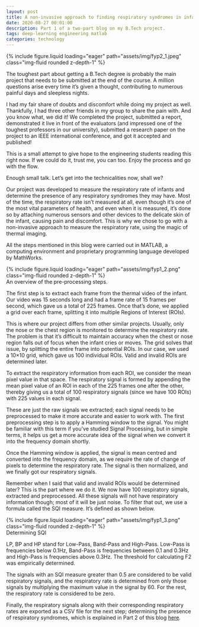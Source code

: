 ```yaml
---
layout: post
title: A non-invasive approach to finding respiratory syndromes in infants (Part One)
date: 2020-08-27 00:01:00
description: Part 1 of a two-part blog on my B.Tech project.
tags: deep-learning engineering matlab
categories: technology
---
```

<div class="row mt-3">
    <div class="col-sm mt-3 mt-md-0">
        {% include figure.liquid loading="eager" path="assets/img/fyp2_1.jpeg" class="img-fluid rounded z-depth-1" %}
    </div>
</div>

The toughest part about getting a B.Tech degree is probably the main project that needs to be submitted at the end of the course. A million questions arise every time it’s given a thought, contributing to numerous painful days and sleepless nights.

I had my fair share of doubts and discomfort while doing my project as well. Thankfully, I had three other friends in my group to share the pain with. And you know what, we did it! We completed the project, submitted a report, demonstrated it live in front of the evaluators (and impressed one of the toughest professors in our university), submitted a research paper on the project to an IEEE international conference, and got it accepted and published!

This is a small attempt to give hope to the engineering students reading this right now. If we could do it, trust me, you can too. Enjoy the process and go with the flow.

Enough small talk. Let’s get into the technicalities now, shall we?

Our project was developed to measure the respiratory rate of infants and determine the presence of any respiratory syndromes they may have. Most of the time, the respiratory rate isn’t measured at all, even though it’s one of the most vital parameters of health, and even when it is measured, it’s done so by attaching numerous sensors and other devices to the delicate skin of the infant, causing pain and discomfort. This is why we chose to go with a non-invasive approach to measure the respiratory rate, using the magic of thermal imaging.

All the steps mentioned in this blog were carried out in MATLAB, a computing environment and proprietary programming language developed by MathWorks.

<div class="row mt-3">
    <div class="col-sm mt-3 mt-md-0">
        {% include figure.liquid loading="eager" path="assets/img/fyp1_2.png" class="img-fluid rounded z-depth-1" %}
    </div>
</div>
<div class="caption">
    An overview of the pre-processing steps.
</div>

The first step is to extract each frame from the thermal video of the infant. Our video was 15 seconds long and had a frame rate of 15 frames per second, which gave us a total of 225 frames. Once that’s done, we applied a grid over each frame, splitting it into multiple Regions of Interest (ROIs).

This is where our project differs from other similar projects. Usually, only the nose or the chest region is monitored to determine the respiratory rate. The problem is that it’s difficult to maintain accuracy when the chest or nose region falls out of focus when the infant cries or moves. The grid solves that issue, by splitting the entire frame into potential ROIs. In our case, we used a 10×10 grid, which gave us 100 individual ROIs. Valid and invalid ROIs are determined later.

To extract the respiratory information from each ROI, we consider the mean pixel value in that space. The respiratory signal is formed by appending the mean pixel value of an ROI in each of the 225 frames one after the other, thereby giving us a total of 100 respiratory signals (since we have 100 ROIs) with 225 values in each signal.

These are just the raw signals we extracted; each signal needs to be preprocessed to make it more accurate and easier to work with. The first preprocessing step is to apply a Hamming window to the signal. You might be familiar with this term if you’ve studied Signal Processing, but in simple terms, it helps us get a more accurate idea of the signal when we convert it into the frequency domain shortly.

Once the Hamming window is applied, the signal is mean centred and converted into the frequency domain, as we require the rate of change of pixels to determine the respiratory rate. The signal is then normalized, and we finally got our respiratory signals.

Remember when I said that valid and invalid ROIs would be determined later? This is the part where we do it. We now have 100 respiratory signals, extracted and preprocessed. All these signals will not have respiratory information though; most of it will be just noise. To filter that out, we use a formula called the SQI measure. It’s defined as shown below.

<div class="row mt-3">
    <div class="col-sm mt-3 mt-md-0">
        {% include figure.liquid loading="eager" path="assets/img/fyp1_3.png" class="img-fluid rounded z-depth-1" %}
    </div>
</div>
<div class="caption">
    Determining SQI
</div>

LP, BP and HP stand for Low-Pass, Band-Pass and High-Pass. Low-Pass is frequencies below 0.1Hz, Band-Pass is frequencies between 0.1 and 0.3Hz and High-Pass is frequencies above 0.3Hz. The threshold for calculating F2 was empirically determined.

The signals with an SQI measure greater than 0.5 are considered to be valid respiratory signals, and the respiratory rate is determined from only those signals by multiplying the maximum value in the signal by 60. For the rest, the respiratory rate is considered to be zero.

Finally, the respiratory signals along with their corresponding respiratory rates are exported as a CSV file for the next step; determining the presence of respiratory syndromes, which is explained in Part 2 of this blog [here](https://navisk13.wordpress.com/2020/08/30/a-non-invasive-approach-to-find-respiratory-syndromes-in-infants-part-two/).
